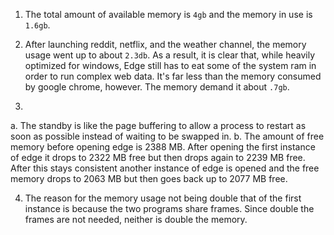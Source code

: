 1. The total amount of available memory is `4gb` and the memory in use is `1.6gb`.
2. After launching reddit, netflix, and the weather channel, the memory usage went up to about `2.3db`. As a result, it is clear that, while heavily optimized for windows, Edge still has to eat some of the system ram in order to run complex web data. It's far less than the memory consumed by google chrome, however. The memory demand it about `.7gb`.

3.
a. The standby is like the page buffering to allow a process to restart as soon as possible instead of waiting to be swapped in.
b. The amount of free memory before opening edge is 2388 MB.  After opening the first instance of edge it drops to 2322 MB free but then drops again to 2239 MB free.  After this stays consistent another instance of edge is opened and the free memory drops to 2063 MB but then goes back up to 2077 MB free.

4.  The reason for the memory usage not being double that of the first instance is because the two programs share frames.  Since double the frames are not needed, neither is double the memory.


